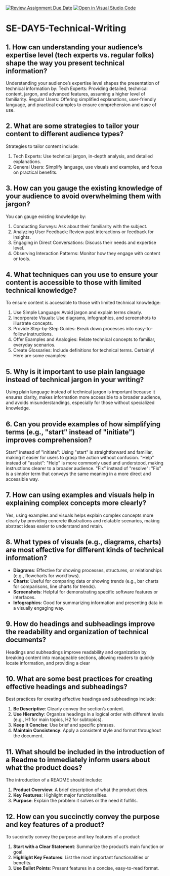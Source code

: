 [![Review Assignment Due Date](https://classroom.github.com/assets/deadline-readme-button-22041afd0340ce965d47ae6ef1cefeee28c7c493a6346c4f15d667ab976d596c.svg)](https://classroom.github.com/a/zsAR-pyY)
[![Open in Visual Studio Code](https://classroom.github.com/assets/open-in-vscode-2e0aaae1b6195c2367325f4f02e2d04e9abb55f0b24a779b69b11b9e10269abc.svg)](https://classroom.github.com/online_ide?assignment_repo_id=15706696&assignment_repo_type=AssignmentRepo)
# SE-DAY5-Technical-Writing
## 1. How can understanding your audience’s expertise level (tech experts vs. regular folks) shape the way you present technical information?
Understanding your audience’s expertise level shapes the presentation of technical information by:
Tech Experts: Providing detailed, technical content, jargon, and advanced features, assuming a higher level of familiarity.
Regular Users: Offering simplified explanations, user-friendly language, and practical examples to ensure comprehension and ease of use.
## 2. What are some strategies to tailor your content to different audience types?
Strategies to tailor content include:

1. Tech Experts: Use technical jargon, in-depth analysis, and detailed explanations.
2. General Users: Simplify language, use visuals and examples, and focus on practical benefits.
## 3. How can you gauge the existing knowledge of your audience to avoid overwhelming them with jargon?
You can gauge existing knowledge by:

1. Conducting Surveys: Ask about their familiarity with the subject.
2. Analyzing User Feedback: Review past interactions or feedback for insights.
3. Engaging in Direct Conversations: Discuss their needs and expertise level.
4. Observing Interaction Patterns: Monitor how they engage with content or tools.
## 4. What techniques can you use to ensure your content is accessible to those with limited technical knowledge?
To ensure content is accessible to those with limited technical knowledge:

1. Use Simple Language: Avoid jargon and explain terms clearly.
2. Incorporate Visuals: Use diagrams, infographics, and screenshots to illustrate concepts.
3. Provide Step-by-Step Guides: Break down processes into easy-to-follow instructions.
4. Offer Examples and Analogies: Relate technical concepts to familiar, everyday scenarios.
5. Create Glossaries: Include definitions for technical terms.
Certainly! Here are some examples:

## 5. Why is it important to use plain language instead of technical jargon in your writing?
Using plain language instead of technical jargon is important because it ensures clarity, makes information more accessible to a broader audience, and avoids misunderstandings, especially for those without specialized knowledge.
## 6. Can you provide examples of how simplifying terms (e.g., "start" instead of "initiate") improves comprehension?
Start" instead of "initiate": Using "start" is straightforward and familiar, making it easier for users to grasp the action without confusion.
"Help" instead of "assist": "Help" is more commonly used and understood, making instructions clearer to a broader audience.
"Fix" instead of "resolve": "Fix" is a simpler term that conveys the same meaning in a more direct and accessible way.
## 7. How can using examples and visuals help in explaining complex concepts more clearly?
Yes, using examples and visuals helps explain complex concepts more clearly by providing concrete illustrations and relatable scenarios, making abstract ideas easier to understand and retain.
## 8. What types of visuals (e.g., diagrams, charts) are most effective for different kinds of technical information?
- **Diagrams**: Effective for showing processes, structures, or relationships (e.g., flowcharts for workflows).
- **Charts**: Useful for comparing data or showing trends (e.g., bar charts for comparisons, line charts for trends).
- **Screenshots**: Helpful for demonstrating specific software features or interfaces.
- **Infographics**: Good for summarizing information and presenting data in a visually engaging way.
## 9. How do headings and subheadings improve the readability and organization of technical documents?
Headings and subheadings improve readability and organization by breaking content into manageable sections, allowing readers to quickly locate information, and providing a clear
## 10. What are some best practices for creating effective headings and subheadings?
Best practices for creating effective headings and subheadings include:

1. **Be Descriptive**: Clearly convey the section’s content.
2. **Use Hierarchy**: Organize headings in a logical order with different levels (e.g., H1 for main topics, H2 for subtopics).
3. **Keep It Concise**: Use brief and specific phrases.
4. **Maintain Consistency**: Apply a consistent style and format throughout the document.
## 11. What should be included in the introduction of a Readme to immediately inform users about what the product does?
The introduction of a README should include:

1. **Product Overview**: A brief description of what the product does.
2. **Key Features**: Highlight major functionalities.
3. **Purpose**: Explain the problem it solves or the need it fulfills.
## 12. How can you succinctly convey the purpose and key features of a product?
To succinctly convey the purpose and key features of a product:

1. **Start with a Clear Statement**: Summarize the product’s main function or goal.
2. **Highlight Key Features**: List the most important functionalities or benefits.
3. **Use Bullet Points**: Present features in a concise, easy-to-read format.